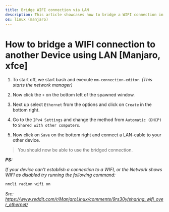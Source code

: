 ```yaml
---
title: Bridge WIFI connection via LAN
description: This article showcases how to bridge a WIFI connection in detail
os: linux (manjaro)
---
```


# How to bridge a WIFI connection to another Device using LAN [Manjaro, xfce]

1. To start off, we start bash and execute `nm-connection-editor`. _(This starts the network manager)_

2. Now click the `+` on the bottom left of the spawned window.

3. Next up select `Ethernet` from the options and click on `Create` in the bottom right.

4. Go to the `IPv4 Settings` and change the method from `Automatic (DHCP)` to `Shared with other computers`.

5. Now click on `Save` on the bottom right and connect a LAN-cable to your other device.

> You should now be able to use the bridged connection.

**_PS:_**

_If your device can't establish a connection to a WIFI, or the Network shows WIFI as disabled try running the following
command:_

```bash
nmcli radion wifi on
```

_Src:_ _https://www.reddit.com/r/ManjaroLinux/comments/9rs30y/sharing_wifi_over_ethernet/_
